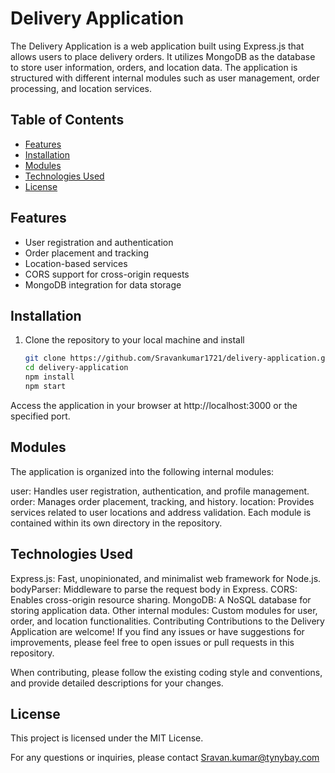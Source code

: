 
# Delivery Application

The Delivery Application is a web application built using Express.js that allows users to place delivery orders. It utilizes MongoDB as the database to store user information, orders, and location data. The application is structured with different internal modules such as user management, order processing, and location services.

## Table of Contents

- [Features](#features)
- [Installation](#installation)
- [Modules](#modules)
- [Technologies Used](#technologies-used)
- [License](#license)

## Features

- User registration and authentication
- Order placement and tracking
- Location-based services
- CORS support for cross-origin requests
- MongoDB integration for data storage

## Installation

1. Clone the repository to your local machine and install 

   ```bash
   git clone https://github.com/Sravankumar1721/delivery-application.git
   cd delivery-application
   npm install
   npm start
   
Access the application in your browser at http://localhost:3000 or the specified port.

## Modules
The application is organized into the following internal modules:

user: Handles user registration, authentication, and profile management.
order: Manages order placement, tracking, and history.
location: Provides services related to user locations and address validation.
Each module is contained within its own directory in the repository.

## Technologies Used
Express.js: Fast, unopinionated, and minimalist web framework for Node.js.
bodyParser: Middleware to parse the request body in Express.
CORS: Enables cross-origin resource sharing.
MongoDB: A NoSQL database for storing application data.
Other internal modules: Custom modules for user, order, and location functionalities.
Contributing
Contributions to the Delivery Application are welcome! If you find any issues or have suggestions for improvements, please feel free to open issues or pull requests in this repository.

When contributing, please follow the existing coding style and conventions, and provide detailed descriptions for your changes.

## License
This project is licensed under the MIT License.

For any questions or inquiries, please contact Sravan.kumar@tynybay.com
